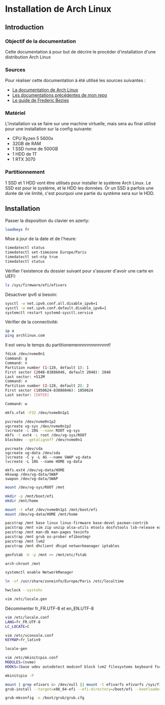# Installation de Arch Linux

## Introduction

### Objectif de la documentation

Cette documentation à pour but de décrire le procéder d'installation d'une distribution Arch Linux

### Sources

Pour réaliser cette documentation à été utilisé les sources suivantes :
* [La documentation de Arch Linux](https://wiki.archlinux.org/index.php/Installation_guide)
* [Les documentations précédentes de mon repo](https://github.com/wolfgit53/custom/edit/master/archlinux/)
* [Le guide de Frederic Bezies](https://github.com/FredBezies/arch-tuto-installation/blob/master/install.md)

### Matériel

L'installation va se faire sur une machine virtuelle, mais sera au final utilisé pour une installation sur la config suivante:
* CPU Ryzen 5 5600x
* 32GB de RAM
* 1 SSD nvme de 500GB
* 1 HDD de 1T
* 1 RTX 3070

### Partitionnement

1 SSD et 1 HDD vont être utilisés pour installer le système Arch Linux.
Le SSD est pour le système, et le HDD les données.
Or un SSD à parfois une durée de vie limité, c'est pourquoi une partie du système sera sur le HDD.


## Installation

Passer la disposition du clavier en azerty:
```bash
loadkeys fr
```

Mise à jour de la date et de l'heure:
```bash
timedatectl status
timedatectl set-timezone Europe/Paris
timedatectl set-ntp true
timedatectl status
```

Vérifier l'existence du dossier suivant pour s'assurer d'avoir une carte en UEFI:
```bash
ls /sys/firmware/efi/efivars
```

Désactiver ipv6 si besoin:
```bash
sysctl -w net.ipv6.conf.all.disable_ipv6=1
sysctl -w net.ipv6.conf.default.disable_ipv6=1
systemctl restart systemd-sysctl.service
```

Vérifier de la connectivité:
```bash
ip a
ping archlinux.com
```

Il est venu le temps du partitionemennnnnnnnnnnnt!
```bash
fdisk /dev/nvme0n1
Command: g
Command: n
Partition number (1-128, default 1): 1
First sector (2048-83886046, default 2048): 2048
Last sector: +512M
Command: n
Partition number (2-128, default 2): 2
First sector (1050624-83886046): 1050624
Last sector: [ENTER]

Command: w
```

```bash
mkfs.vfat -F32 /dev/nvme0n1p1
```

```bash
pvcreate /dev/nvme0n1p2
vgcreate vg-sys /dev/nvme0n1p2
lvcreate -L 20G --name ROOT vg-sys
mkfs -t ext4 -L root /dev/vg-sys/ROOT
blockdev --getalignoff /dev/nvme0n1
```

```
pvcreate /dev/sda
vgcreate vg-data /dev/sda
lvcreate -C y -L 4G --name SWAP vg-data
lvcreate -L 10G --name HOME vg-data

mkfs.ext4 /dev/vg-data/HOME
mkswap /dev/vg-data/SWAP
swapon /dev/vg-data/SWAP
```

```bash
mount /dev/vg-sys/ROOT /mnt

mkdir -p /mnt/boot/efi
mkdir /mnt/home

mount -t vfat /dev/nvme0n1p1 /mnt/boot/efi
mount /dev/vg-data/HOME /mnt/home
```

```bash
pacstrap /mnt base linux linux-firmware base-devel pacman-contrib
pacstrap /mnt vim zip unzip alsa-utils mtools dosfstools lsb-release exfat-utils bash-completion
pacstrap /mnt man-db man-pages texinfo
pacstrap /mnt grub os-prober efibootmgr
pacstrap /mnt lvm2
pacstrap /mnt dhclient dhcpd networkmanager iptables
```

```bash
genfstab -U -p /mnt >> /mnt/etc/fstab
```

```bash
arch-chroot /mnt
```

```bash
systemctl enable NetworkManager
```

```bash
ln -sf /usr/share/zoneinfo/Europe/Paris /etc/localtime
```

```bash
hwclock --systohc
```

```bash
vim /etc/locale.gen
```
Décommenter fr_FR.UTF-8 et en_EN.UTF-8

```bash
vim /etc/locale.conf
LANG=fr_FR.UTF-8
LC_LOCATE=C
```

```bash
vim /etc/vconsole.conf
KEYMAP=fr_latin9
```

```bash
locale-gen
```

```bash
vim /etc/mkinitcpio.conf
MODULES=(nvme)
HOOKS=(base udev autodetect modconf block lvm2 filesystems keyboard fsck)
```

```bash
mkinitcpio -P
```

```bash
mount | grep efivars &> /dev/null || mount -t efivarfs efivarfs /sys/firmware/efi/efivars
grub-install --target=x86_64-efi --efi-directory=/boot/efi --bootloader-id=arch_grub --recheck
```

```bash
grub-mkconfig -o /boot/grub/grub.cfg
